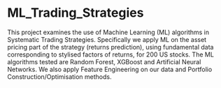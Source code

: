 # ML_Trading_Strategies
This project examines the use of Machine Learning (ML) algorithms in Systematic Trading Strategies.
Specifically we apply ML on the asset pricing part of the strategy (returns prediction), using fundamental data corresponding to stylised factors of returns, for 200 US stocks. 
The ML algorithms tested are Random Forest, XGBoost and Artificial Neural Networks. 
We also apply Feature Engineering on our data and Portfolio Construction/Optimisation methods. 



